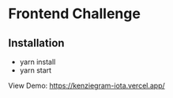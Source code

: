 # Frontend Challenge

## Installation

- yarn install
- yarn start

View Demo: https://kenziegram-iota.vercel.app/

